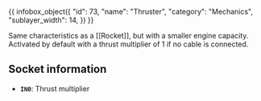 {{ infobox_object({
	"id": 73,
	"name": "Thruster",
	"category": "Mechanics",
	"sublayer_width": 14,
}) }}

Same characteristics as a [[Rocket]], but with a smaller engine capacity. Activated by default with a thrust multiplier of 1 if no cable is connected.

## Socket information
- **`IN0`**: Thrust multiplier